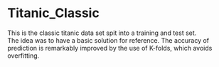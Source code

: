 # Titanic_Classic
This is the classic titanic data set spit into a training and test set.  
The idea was to have a basic solution for reference.
The accuracy of prediction is remarkably improved by the use of K-folds, which avoids overfitting.

